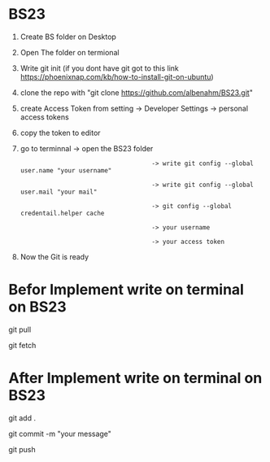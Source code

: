 # BS23

1. Create BS folder on Desktop 
2. Open The folder on termional 
3. Write git init (if you dont have git got to this link https://phoenixnap.com/kb/how-to-install-git-on-ubuntu)
4. clone the repo with "git clone https://github.com/albenahm/BS23.git"
5. create Access Token from setting -> Developer Settings -> personal access tokens
6. copy the token to editor
7. go to terminnal -> open the BS23 folder

                                           -> write git config --global user.name "your username"

                                           -> write git config --global user.mail "your mail"
                                           
                                           -> git config --global credentail.helper cache
                                           
                                           -> your username
                                           
                                           -> your access token
                                           
8. Now the Git is ready


# Befor Implement write on terminal on BS23

git pull

git fetch


# After Implement write on terminal on BS23

git add .

git commit -m "your message"

git push

